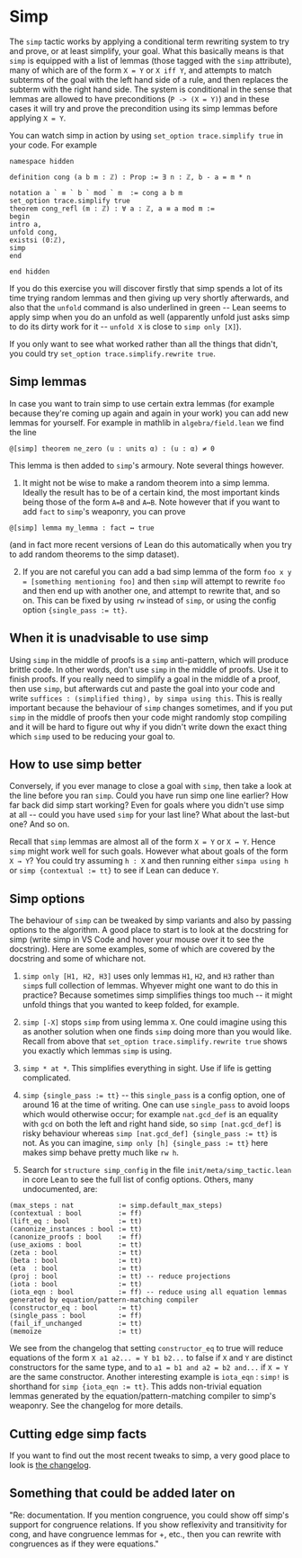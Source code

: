 # Simp

The `simp` tactic works by applying a conditional term rewriting system to try and prove, or at least simplify, your goal. What this basically means is that `simp` is equipped with a list of lemmas (those tagged with the `simp` attribute), many of which are of the form `X = Y` or `X iff Y`, and attempts to match subterms of the goal with the left hand side of a rule, and then replaces the subterm with the right hand side. The system is conditional in the sense that lemmas are allowed to have preconditions (`P -> (X = Y)`) and in these cases it will try and prove the precondition using its simp lemmas before applying `X = Y`.

You can watch simp in action by using `set_option trace.simplify true` in your code. For example

```lean
namespace hidden

definition cong (a b m : ℤ) : Prop := ∃ n : ℤ, b - a = m * n

notation a ` ≡ ` b ` mod ` m  := cong a b m
set_option trace.simplify true
theorem cong_refl (m : ℤ) : ∀ a : ℤ, a ≡ a mod m :=
begin
intro a,
unfold cong,
existsi (0:ℤ),
simp
end

end hidden
```

If you do this exercise you will discover firstly that simp spends a lot of its time trying random lemmas and then giving up very shortly afterwards, and also that the `unfold` command is also underlined in green -- Lean seems to apply simp when you do an unfold as well (apparently unfold just asks simp to do its dirty work for it -- `unfold X` is close to `simp only [X]`).

If you only want to see what worked rather than all the things that didn't, you could try `set_option trace.simplify.rewrite true`.

## Simp lemmas

In case you want to train simp to use certain extra lemmas (for example because they're coming up again and again in your work) you can add new lemmas for yourself. For example in mathlib in `algebra/field.lean` we find the line

```lean
@[simp] theorem ne_zero (u : units α) : (u : α) ≠ 0
```

This lemma is then added to `simp`'s armoury. Note several things however.

1) It might not be wise to make a random theorem into a simp lemma. Ideally the result has to be of a certain kind, the most important kinds being those of the form `A=B` and `A↔B`. Note however that if you want to add `fact` to `simp`'s weaponry, you can prove

```lean
@[simp] lemma my_lemma : fact ↔ true
```

(and in fact more recent versions of Lean do this automatically when you try to add random theorems to the simp dataset).

2) If you are not careful you can add a bad simp lemma of the form `foo x y = [something mentioning foo]` and then `simp` will attempt to rewrite `foo` and then end up with another one, and attempt to rewrite that, and so on. This can be fixed by using `rw` instead of `simp`, or using the config option `{single_pass := tt}`.


## When it is unadvisable to use simp

Using `simp` in the middle of proofs is a `simp` anti-pattern, which will produce brittle code. In other words, don't use `simp` in the middle of proofs. Use it to finish proofs. If you really need to simplify a goal in the middle of a proof, then use `simp`, but afterwards cut and paste the goal into your code and write `suffices : (simplified thing), by simpa using this`. This is really important because the behaviour of `simp` changes sometimes, and if you put `simp` in the middle of proofs then your code might randomly stop compiling and it will be hard to figure out why if you didn't write down the exact thing which `simp` used to be reducing your goal to.

## How to use simp better

Conversely, if you ever manage to close a goal with `simp`, then take a look at the line before you ran `simp`. Could you have run simp one line earlier? How far back did simp start working? Even for goals where you didn't use simp at all -- could you have used `simp` for your last line? What about the last-but one? And so on.

Recall that `simp` lemmas are almost all of the form `X = Y` or `X ↔ Y`. Hence `simp` might work well for such goals. However what about goals of the form `X → Y`? You could try assuming `h : X` and then running either `simpa using h` or `simp {contextual := tt}` to see if Lean can deduce `Y`.

## Simp options

The behaviour of `simp` can be tweaked by simp variants and also by passing options to the algorithm. A good place to start is to look at the docstring for simp (write simp in VS Code and hover your mouse over it to see the docstring). Here are some examples, some of which are covered by the docstring and some of whichare not.

1) `simp only [H1, H2, H3]` uses only lemmas `H1`, `H2`, and `H3` rather than `simp`s full collection of lemmas. Whyever might one want to do this in practice? Because sometimes simp simplifies things too much -- it might unfold things that you wanted to keep folded, for example.

2) `simp [-X]` stops `simp` from using lemma `X`. One could imagine using this as another solution when one finds `simp` doing more than you would like. Recall from above that `set_option trace.simplify.rewrite true` shows you exactly which lemmas `simp` is using.

3) `simp * at *`. This simplifies everything in sight. Use if life is getting complicated.

4) `simp {single_pass := tt}` -- this `single_pass` is a config option, one of around 16 at the time of writing. One can use `single_pass` to avoid loops which would otherwise occur; for example `nat.gcd_def` is an equality with `gcd` on both the left and right hand side, so `simp [nat.gcd_def]` is risky behaviour whereas `simp [nat.gcd_def] {single_pass := tt}` is not. As you can imagine, `simp only [h] {single_pass := tt}` here makes simp behave pretty much like `rw h`.

5) Search for `structure simp_config` in the file `init/meta/simp_tactic.lean` in core Lean to see the full list of config options. Others, many undocumented, are:
```
(max_steps : nat           := simp.default_max_steps)
(contextual : bool         := ff)
(lift_eq : bool            := tt)
(canonize_instances : bool := tt)
(canonize_proofs : bool    := ff)
(use_axioms : bool         := tt)
(zeta : bool               := tt)
(beta : bool               := tt)
(eta  : bool               := tt)
(proj : bool               := tt) -- reduce projections
(iota : bool               := tt)
(iota_eqn : bool           := ff) -- reduce using all equation lemmas generated by equation/pattern-matching compiler
(constructor_eq : bool     := tt)
(single_pass : bool        := ff)
(fail_if_unchanged         := tt)
(memoize                   := tt)
```

We see from the changelog that setting `constructor_eq` to true will reduce equations of the form `X a1 a2... = Y b1 b2...` to false if `X` and `Y` are distinct constructors for the same type, and to `a1 = b1 and a2 = b2 and...` if `X = Y` are the same constructor. Another interesting example is `iota_eqn` : `simp!` is shorthand for `simp {iota_eqn := tt}`. This adds non-trivial equation lemmas generated by the equation/pattern-matching compiler to simp's weaponry. See the changelog for more details.

## Cutting edge simp facts

If you want to find out the most recent tweaks to simp, a very good place to look is [the changelog](https://github.com/leanprover/lean/blob/master/doc/changes.md).

## Something that could be added later on

"Re: documentation. If you mention congruence, you could show off simp's support for congruence relations. If you show reflexivity and transitivity for cong, and have congruence lemmas for +, etc., then you can rewrite with congruences as if they were equations."
